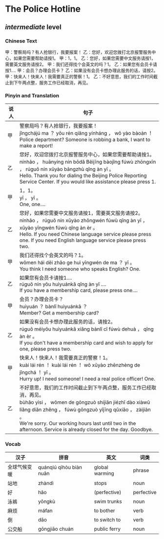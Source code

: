 # The Police Hotline
## *intermediate* level

### Chinese Text
甲：警察局吗？有人抢银行，我要报案！
乙：您好，欢迎您拨打北京报警服务中心，如果您需要帮助请按1。
甲：1，1。
乙：您好，如果您需要中文服务请按1，需要英文服务请按2。
甲：我们还得找个会英文的吗？1。
乙：如果您有会员卡请按1....
甲：会员？办理会员卡？
乙：如果没有会员卡想办理此服务的话，请按2。
甲：快来人！快来人！我需要真正的警察！1。
乙：不好意思，我们的工作时间截止到下午两点整，服务工作已经取消，再见。

### Pinyin and Translation
|说人|句子|
|----|----|
|甲|警察局吗？有人抢银行，我要报案！<br />jǐngchájú ma ？ yǒu rén qiǎng yínháng ， wǒ yào bàoàn ！<br />Police department? Someone is robbing a bank, I want to make a report!|
|乙|您好，欢迎您拨打北京报警服务中心，如果您需要帮助请按1。<br />nínhǎo ， huānyíng nín bōdǎ Běijīng bàojǐng fúwù zhōngxīn ， rúguǒ nín xūyào bāngzhù qǐng àn yī 。<br />Hello. Thank you for dialing the Beijing Police Reporting Service Center. If you would like assistance please press 1.|
|甲|1，1。<br />yī ， yī 。<br />One, one....|
|乙|您好，如果您需要中文服务请按1，需要英文服务请按2。<br />nínhǎo ， rúguǒ nín xūyào zhōngwén fúwù qǐng àn yī ， xūyào yīngwén fúwù qǐng àn èr 。<br />Hello. If you need Chinese language service please press one. If you need English language service please press two.|
|甲|我们还得找个会英文的吗？1。<br />wǒmen hái děi zhǎo ge huì yīngwén de ma ？ yī 。<br />You think I need someone who speaks English? One.|
|乙|如果您有会员卡请按1....<br />rúguǒ nín yǒu huìyuánkǎ qǐng àn yī ....<br />If you have a membership card, please press one....|
|甲|会员？办理会员卡？<br />huìyuán ？ bànlǐ huìyuánkǎ ？<br />Member? Get a membership card?|
|乙|如果没有会员卡想办理此服务的话，请按2。<br />rúguǒ méiyǒu huìyuánkǎ xiǎng bànlǐ cǐ fúwù dehuà ， qǐng àn èr 。<br />If you don't have a membership card and wish to apply for one, please press two.|
|甲|快来人！快来人！我需要真正的警察！1。<br />kuài lái rén ！ kuài lái rén ！ wǒ xūyào zhēnzhèng de jǐngchá ！ yī 。<br />Hurry up! I need someone! I need a real police officer! One.|
|乙|不好意思，我们的工作时间截止到下午两点整，服务工作已经取消，再见。<br />bùhǎo yìsi ， wǒmen de gōngzuò shíjiān jiézhǐ dào xiàwǔ liǎng diǎn zhěng ， fúwù gōngzuò yǐjīng qǔxiāo ， zàijiàn 。<br />We're sorry. Our working hours last until two in the afternoon. Service is already closed for the day. Goodbye.|
### Vocab
|汉子|拼音|英文|词类|
|----|----|----|----|
|全球气候变暖|quánqiú qìhòu biàn nuǎn|global warming|phrase|
|站地|zhàndì|stops|noun|
|好|hǎo|(perfective)|perfective|
|泳裤|yǒngkù|swim trunks|noun|
|麻烦|máfan|to bother|verb|
|倒|dǎo|to switch to|verb|
|公交船|gōngjiāo chuán|public ferry|noun|